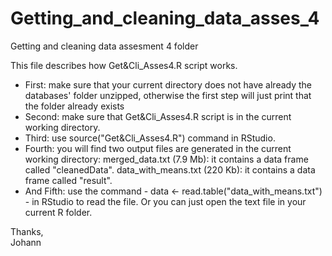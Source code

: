 # Getting_and_cleaning_data_asses_4
Getting and cleaning data assesment 4 folder

This file describes how Get&Cli_Asses4.R script works.

- First: make sure that your current directory does not have already the databases' folder unzipped, otherwise the first step will just print that the folder already exists
- Second: make sure that Get&Cli_Asses4.R script is in the current working directory.
- Third: use source("Get&Cli_Asses4.R") command in RStudio.
- Fourth: you will find two output files are generated in the current working directory:
        merged_data.txt (7.9 Mb): it contains a data frame called "cleanedData".
        data_with_means.txt (220 Kb): it contains a data frame called "result".
- And Fifth: use the command - data <- read.table("data_with_means.txt") - in RStudio to read the file.  Or you can just open the text file in your current R folder.

Thanks,  
Johann
